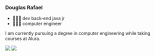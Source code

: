 ### Douglas Rafael

- 👩🏻‍💻 dev back-end java jr
- 👩🏻‍💻 computer engineer

I am currently pursuing a degree in computer engineering while taking courses at Alura.

<div> 
  <a href = "mailto:douglas.rafael.de.melo.santos@gmail.com"><img src="https://img.shields.io/badge/-Gmail-%23333?style=for-the-badge&logo=gmail&logoColor=white" target="_blank"></a>
  <a href="https://www.linkedin.com/in/douglas-rafael/" target="_blank"><img src="https://img.shields.io/badge/-LinkedIn-%230077B5?style=for-the-badge&logo=linkedin&logoColor=white" target="_blank"></a> 

</div>
